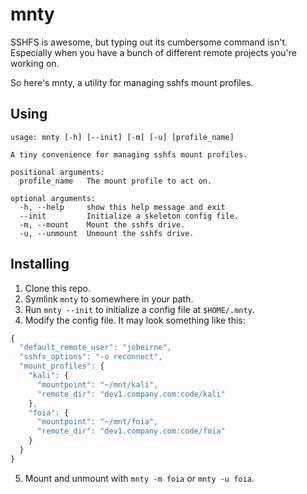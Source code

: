 # mnty

SSHFS is awesome, but typing out its cumbersome command isn't. Especially when
you have a bunch of different remote projects you're working on.

So here's mnty, a utility for managing sshfs mount profiles.

## Using

    usage: mnty [-h] [--init] [-m] [-u] [profile_name]

    A tiny convenience for managing sshfs mount profiles.

    positional arguments:
      profile_name   The mount profile to act on.

    optional arguments:
      -h, --help     show this help message and exit
      --init         Initialize a skeleton config file.
      -m, --mount    Mount the sshfs drive.
      -u, --unmount  Unmount the sshfs drive.

## Installing

1. Clone this repo.
2. Symlink `mnty` to somewhere in your path.
3. Run `mnty --init` to initialize a config file at `$HOME/.mnty`.
4. Modify the config file. It may look something like this:

```javascript
{
  "default_remote_user": "jobeirne", 
  "sshfs_options": "-o reconnect", 
  "mount_profiles": {
    "kali": {
      "mountpoint": "~/mnt/kali", 
      "remote_dir": "dev1.company.com:code/kali"
    },
    "foia": {
      "mountpoint": "~/mnt/foia", 
      "remote_dir": "dev1.company.com:code/foia"
    }
  }
}
```

5. Mount and unmount with `mnty -m foia` or `mnty -u foia`.

